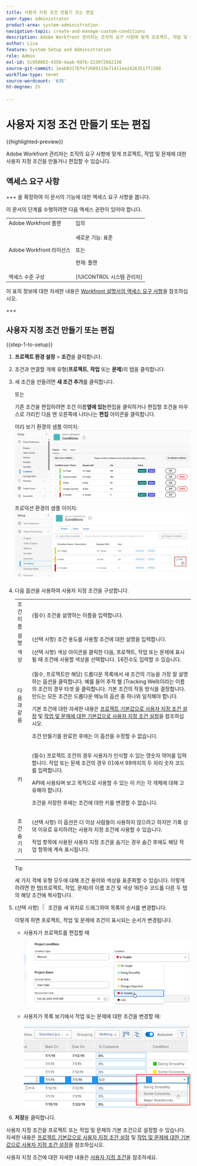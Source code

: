 ```yaml
---
title: 사용자 지정 조건 만들기 또는 편집
user-type: administrator
product-area: system-administration
navigation-topic: create-and-manage-custom-conditions
description: Adobe Workfront 관리자는 조직의 요구 사항에 맞게 프로젝트, 작업 및 문제에 대한 사용자 지정 조건을 만들거나 편집할 수 있습니다.
author: Lisa
feature: System Setup and Administration
role: Admin
exl-id: 5c950862-4358-4aab-997b-223972662150
source-git-commit: 1eab0317bfe72609133e71411ee24263517f1508
workflow-type: tm+mt
source-wordcount: '635'
ht-degree: 2%

---
```


# 사용자 지정 조건 만들기 또는 편집

{{highlighted-preview}}

Adobe Workfront 관리자는 조직의 요구 사항에 맞게 프로젝트, 작업 및 문제에 대한 사용자 지정 조건을 만들거나 편집할 수 있습니다.

## 액세스 요구 사항

+++ 을 확장하여 이 문서의 기능에 대한 액세스 요구 사항을 봅니다.

이 문서의 단계를 수행하려면 다음 액세스 권한이 있어야 합니다.

<table style="table-layout:auto"> 
 <col> 
 <col> 
 <tbody> 
  <tr> 
   <td role="rowheader">Adobe Workfront 플랜</td> 
   <td>임의</td> 
  </tr> 
  <tr> 
  <tr> 
   <td role="rowheader">Adobe Workfront 라이선스</td> 
   <td><p>새로운 기능: 표준</p>
       <p>또는</p>
       <p>현재: 플랜</p></td>
  </tr> 
  </tr> 
  <tr> 
   <td role="rowheader">액세스 수준 구성</td> 
   <td>[!UICONTROL 시스템 관리자]</td>
  </tr> 
 </tbody> 
</table>

이 표의 정보에 대한 자세한 내용은 [Workfront 설명서의 액세스 요구 사항](/help/quicksilver/administration-and-setup/add-users/access-levels-and-object-permissions/access-level-requirements-in-documentation.md)을 참조하십시오.

+++

## 사용자 지정 조건 만들기 또는 편집

{{step-1-to-setup}}

1. **프로젝트 환경 설정** > **조건**&#x200B;을 클릭합니다.

1. 조건과 연결할 개체 유형(**프로젝트**, **작업** 또는 **문제**)의 탭을 클릭합니다.

1. 새 조건을 만들려면 **새 조건 추가**&#x200B;를 클릭합니다.

   또는

   기존 조건을 편집하려면 조건 이름&#x200B;<span class="preview">**옆에 있는**&#x200B;편집</span>을 클릭하거나 편집할 조건을 마우스로 가리킨 다음 맨 오른쪽에 나타나는 **편집** 아이콘을 클릭합니다.

   <span class="preview">미리 보기 환경의 샘플 이미지:</span>
   ![사용자 지정 조건 편집](assets/custom-conditions-0825.png)

   프로덕션 환경의 샘플 이미지:
   ![사용자 지정 조건](assets/custom-condition-edit-nwe.jpg)

1. 다음 옵션을 사용하여 사용자 지정 조건을 구성합니다.

   <table style="table-layout:auto"> 
    <col> 
    <col> 
    <tbody> 
     <tr> 
      <td>조건 이름</td> 
      <td>(필수) 조건을 설명하는 이름을 입력합니다.</td> 
     </tr> 
     <tr> 
      <td>설명</td> 
      <td>(선택 사항) 조건 용도를 사용할 조건에 대한 설명을 입력합니다.</td> 
     </tr> 
     <tr> 
      <td>색상</td> 
      <td>(선택 사항) 색상 아이콘을 클릭한 다음, 프로젝트, 작업 또는 문제에 표시될 때 조건에 사용할 색상을 선택합니다. 16진수도 입력할 수 있습니다.</td> 
     </tr> 
     <tr> 
      <td>다음과 같음 </td> 
      <td><p>(필수, 프로젝트만 해당) 드롭다운 목록에서 새 조건의 기능을 가장 잘 설명하는 옵션을 클릭합니다. 예를 들어 추적 웰 (Tracking Well)이라는 이름의 조건의 경우 타겟 을 클릭합니다. 기본 조건의 작동 방식을 결정합니다. 만드는 모든 조건은 드롭다운 메뉴의 옵션 중 하나와 일치해야 합니다.</p>
      <p>기본 조건에 대한 자세한 내용은 <a href="../../../administration-and-setup/customize-workfront/create-manage-custom-conditions/set-custom-condition-default-projects.md" class="MCXref xref">프로젝트 기본값으로 사용자 지정 조건 설정</a> 및 <a href="../../../administration-and-setup/customize-workfront/create-manage-custom-conditions/set-custom-condition-default-tasks-issues.md" class="MCXref xref">작업 및 문제에 대한 기본값으로 사용자 지정 조건 설정</a>을 참조하십시오.</p>
      <p>조건 만들기를 완료한 후에는 이 옵션을 수정할 수 없습니다.</p></td> 
     </tr> 
     <tr> 
      <td>키</td> 
      <td><p>(필수) 프로젝트 조건의 경우 사용자가 인식할 수 있는 영숫자 약어를 입력합니다. 작업 또는 문제 조건의 경우 01에서 99까지의 두 자리 숫자 코드를 입력합니다. </p>
      <p>API에 사용되며 보고 목적으로 사용할 수 있는 이 키는 각 개체에 대해 고유해야 합니다.</p>
      <p>조건을 저장한 후에는 조건에 대한 키를 변경할 수 없습니다. </p></td> 
     </tr> 
     <tr> 
      <td>조건 숨기기</td> 
      <td><p>(선택 사항) 이 옵션은 더 이상 사람들이 사용하지 않으려고 하지만 기록 상의 이유로 유지하려는 사용자 지정 조건에 사용할 수 있습니다. </p>
      <p>작업 항목에 사용된 사용자 지정 조건을 숨기는 경우 숨긴 후에도 해당 작업 항목에 계속 표시됩니다. </p></td> 
     </tr> 
    </tbody> 
   </table>

   >[!TIP]
   >
   >세 가지 객체 유형 모두에 대해 조건 용어와 색상을 표준화할 수 있습니다. 이렇게 하려면 한 탭(프로젝트, 작업, 문제)의 이름 조건 및 색상 16진수 코드를 다른 두 탭의 해당 조건에 복사합니다.

1. (선택 사항) ![이동 아이콘](assets/move-icon---dots.png) 조건을 새 위치로 드래그하여 목록의 순서를 변경합니다.

   이렇게 하면 프로젝트, 작업 및 문제에 조건이 표시되는 순서가 변경됩니다.

   * 사용자가 프로젝트를 편집할 때

     ![프로젝트를 편집할 때 상태 변경](assets/change-condition-edit-project-0825.png)

   <!-- 
   * When a user is changing the condition for a task or issue on the Updates tab:

     ![Change condition when updating comment](assets/change-condition-update-comment.png)
   -->

   * 사용자가 목록 보기에서 작업 또는 문제에 대한 조건을 변경할 때:

     ![목록의 조건 변경](assets/change-conditions-list-dropdown-only.png)

1. **저장**&#x200B;을 클릭합니다.

사용자 지정 조건을 프로젝트 또는 작업 및 문제의 기본 조건으로 설정할 수 있습니다. 자세한 내용은 [프로젝트 기본값으로 사용자 지정 조건 설정](../../../administration-and-setup/customize-workfront/create-manage-custom-conditions/set-custom-condition-default-projects.md) 및 [작업 및 문제에 대한 기본값으로 사용자 지정 조건 설정](../../../administration-and-setup/customize-workfront/create-manage-custom-conditions/set-custom-condition-default-tasks-issues.md)을 참조하십시오.

사용자 지정 조건에 대한 자세한 내용은 [사용자 지정 조건](../../../administration-and-setup/customize-workfront/create-manage-custom-conditions/custom-conditions.md)을 참조하세요.
